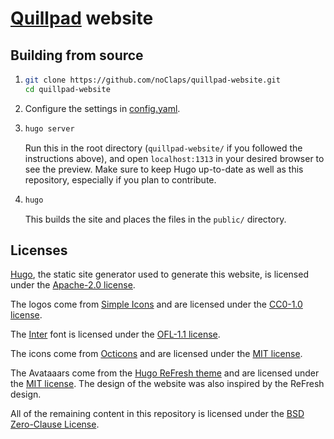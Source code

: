 # [Quillpad](https://github.com/quillpad/quillpad) website

## Building from source
1.  ```sh
    git clone https://github.com/noClaps/quillpad-website.git
    cd quillpad-website
    ```
2. Configure the settings in [config.yaml](config.yaml).
3.  ```sh
    hugo server
    ```
    Run this in the root directory (`quillpad-website/` if you followed the instructions above), and open `localhost:1313` in your desired browser to see the preview. Make sure to keep Hugo up-to-date as well as this repository, especially if you plan to contribute.
4.  ```sh
    hugo
    ```
    This builds the site and places the files in the `public/` directory.

## Licenses
[Hugo](https://gohugo.io), the static site generator used to generate this website, is licensed under the [Apache-2.0 license](https://github.com/gohugoio/hugo/blob/master/LICENSE).

The logos come from [Simple Icons](https://simpleicons.org/) and are licensed under the [CC0-1.0 license](https://github.com/simple-icons/simple-icons/blob/develop/LICENSE.md).

The [Inter](https://rsms.me/inter) font is licensed under the [OFL-1.1 license](https://github.com/rsms/inter/blob/master/LICENSE.txt).

The icons come from [Octicons](https://primer.style/octicons) and are licensed under the [MIT license](https://github.com/primer/octicons/blob/main/LICENSE).

The Avataaars come from the [Hugo ReFresh theme](https://github.com/PippoRJ/hugo-refresh) and are licensed under the [MIT license](https://github.com/PippoRJ/hugo-refresh/blob/master/LICENSE). The design of the website was also inspired by the ReFresh design.

All of the remaining content in this repository is licensed under the [BSD Zero-Clause License](LICENSE). 
